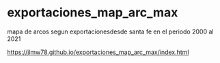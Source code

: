 # exportaciones_map_arc_max
mapa de arcos segun exportacionesdesde santa fe en el periodo 2000 al 2021

https://jlmw78.github.io/exportaciones_map_arc_max/index.html

